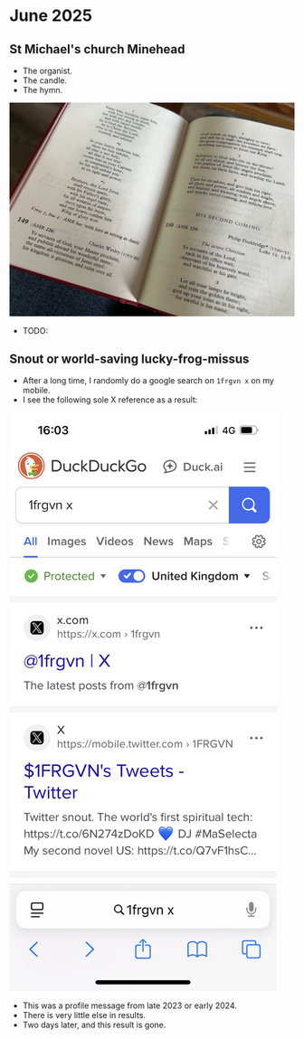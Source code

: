 # June 2025

## St Michael's church Minehead

- The organist.
- The candle.
- The hymn.

![The hymn](../../content/images/the-hymn.jpeg)

- TODO:

## Snout or world-saving lucky-frog-missus

- After a long time, I randomly do a google search on `1frgvn x` on my mobile.
- I see the following sole X reference as a result:

![Twitter snout](../../content/images/snout-or-savior.png)

- This was a profile message from late 2023 or early 2024.
- There is very little else in results.
- Two days later, and this result is gone.

